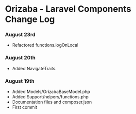 # Orizaba - Laravel Components Change Log

### August 23rd

- Refactored functions.logOnLocal


### August 20th 

- Added NavigateTraits


### August 19th 

- Added Models/OrizabaBaseModel.php
- Added Support/helpers/functions.php
- Documentation files and composer.json
- First commit